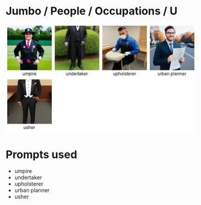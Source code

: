 # Jumbo / People / Occupations / U

![Jumbo / People / Occupations / U Stable Diffusion prompt examples](montage.png 'Jumbo / People / Occupations / U Stable Diffusion prompt examples')

# Prompts used
- umpire
- undertaker
- upholsterer
- urban planner
- usher


